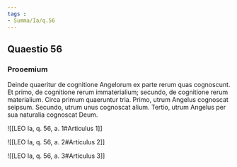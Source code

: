 ```yaml
---
tags : 
- Summa/Ia/q.56
---
```


## Quaestio 56

### Prooemium

Deinde quaeritur de cognitione Angelorum ex parte rerum quas cognoscunt. Et primo, de cognitione rerum immaterialium; secundo, de cognitione rerum materialium. Circa primum quaeruntur tria. Primo, utrum Angelus cognoscat seipsum. Secundo, utrum unus cognoscat alium. Tertio, utrum Angelus per sua naturalia cognoscat Deum.

![[LEO Ia, q. 56, a. 1#Articulus 1]]

![[LEO Ia, q. 56, a. 2#Articulus 2]]

![[LEO Ia, q. 56, a. 3#Articulus 3]]

